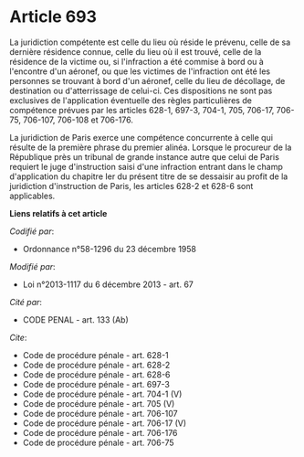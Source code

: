 # Article 693

La juridiction compétente est celle du lieu où réside le prévenu, celle de sa dernière résidence connue, celle du lieu où il
est trouvé, celle de la résidence de la victime ou, si l'infraction a été commise à bord ou à l'encontre d'un aéronef, ou que
les victimes de l'infraction ont été les personnes se trouvant à bord d'un aéronef, celle du lieu de décollage, de
destination ou d'atterrissage de celui-ci. Ces dispositions ne sont pas exclusives de l'application éventuelle des règles
particulières de compétence prévues par les articles 628-1, 697-3, 704-1, 705, 706-17, 706-75, 706-107, 706-108 et 706-176. 

La juridiction de Paris exerce une compétence concurrente à celle qui résulte de la première phrase du premier alinéa.
Lorsque le procureur de la République près un tribunal de grande instance autre que celui de Paris requiert le juge
d'instruction saisi d'une infraction entrant dans le champ d'application du chapitre Ier du présent titre de se dessaisir au
profit de la juridiction d'instruction de Paris, les articles 628-2 et 628-6 sont applicables.

**Liens relatifs à cet article**

_Codifié par_:

  - Ordonnance n°58-1296 du 23 décembre 1958

_Modifié par_:

  - Loi n°2013-1117 du 6 décembre 2013 - art. 67

_Cité par_:

  - CODE PENAL - art. 133 (Ab)

_Cite_:

  - Code de procédure pénale - art. 628-1
  - Code de procédure pénale - art. 628-2
  - Code de procédure pénale - art. 628-6
  - Code de procédure pénale - art. 697-3
  - Code de procédure pénale - art. 704-1 (V)
  - Code de procédure pénale - art. 705 (V)
  - Code de procédure pénale - art. 706-107
  - Code de procédure pénale - art. 706-17 (V)
  - Code de procédure pénale - art. 706-176
  - Code de procédure pénale - art. 706-75
